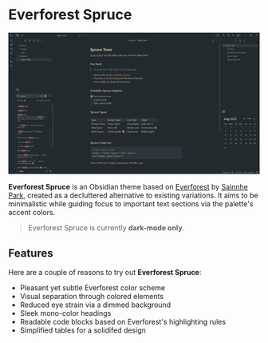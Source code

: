 # Everforest Spruce

![Everforest Spruce](docs/images/screenshot.png)

**Everforest Spruce** is an Obsidian theme based on [Everforest](https://github.com/sainnhe/everforest) by [Sainnhe Park](https://github.com/sainnhe), created as a decluttered alternative to existing variations. It aims to be minimalistic while guiding focus to important text sections via the palette's accent colors.

> Everforest Spruce is currently **dark-mode only**.

## Features

Here are a couple of reasons to try out **Everforest Spruce**:

- Pleasant yet subtle Everforest color scheme
- Visual separation through colored elements
- Reduced eye strain via a dimmed background
- Sleek mono-color headings
- Readable code blocks based on Everforest's highlighting rules
- Simplified tables for a solidifed design
